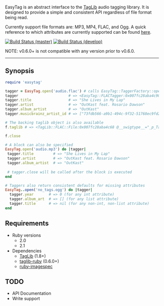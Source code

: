 EasyTag is an abstract interface to the [TagLib](http://taglib.github.io/) audio tagging library. It is designed to provide a simple and consistent API regardless of file format being read.

Currently support file formats are: MP3, MP4, FLAC, and Ogg.
A quick reference to which attributes are currently supported can be found [here](https://github.com/cjlucas/ruby-easytag/wiki/Currently-Supported-Attributes).

[![Build Status (master)](https://travis-ci.org/cjlucas/ruby-easytag.png?branch=master "Branch: master")](https://travis-ci.org/cjlucas/ruby-easytag)
[![Build Status (develop)](https://travis-ci.org/cjlucas/ruby-easytag.png?branch=develop "Branch: develop")](https://travis-ci.org/cjlucas/ruby-easytag)

NOTE: v0.6.0+ is not compatible with any version prior to v0.6.0.

---
## Synopsis ##

```ruby
require 'easytag'

tagger = EasyTag.open('audio.flac') # calls EasyTag::TaggerFactory::open
tagger                       # => <EasyTag::FLACTagger:0x007fc28aba4c90>
tagger.title                 # => "She Lives in My Lap"
tagger.artist                # => "OutKast feat. Rosario Dawson"
tagger.album_artist          # => "OutKast"
tagger.musicbrainz_artist_id # => ["73fdb566-a9b1-494c-9f32-51768ec9fd27", "9facf8dc-df23-4561-85c5-ece75d692f21"]

# The backing taglib object is also available 
f.taglib # => <TagLib::FLAC::File:0x007fc28aba4c68 @__swigtype__="_p_TagLib__FLAC__File">

f.close

# A block can also be specified
EasyTag.open('audio.mp3') do |tagger|
 tagger.title         # => "She Lives in My Lap"
 tagger.artist        # => "OutKast feat. Rosario Dawson"
 tagger.album_artist  # => "OutKast"
 
 # tagger.close will be called after the block is executed
end

# Taggers also return consistent defaults for missing attributes
EasyTag..open('no_tags.ogg') do |tagger|
  tagger.year       # => 0 (for any int attribute)
  tagger.album_art  # => [] (for any list attribute)
  tagger.title      # => nil (for any non-int, non-list attribute)
end
```


## Requirements ##
- Ruby versions
  - 2.0
  - 2.1
- Dependencies
  - [TagLib](http://taglib.github.io/) (1.8+)
  - [taglib-ruby](https://github.com/robinst/taglib-ruby) (0.6.0+)
  - [ruby-imagespec](https://github.com/andersonbrandon/ruby-imagespec)

## TODO ##
- API Documentation
- Write support
